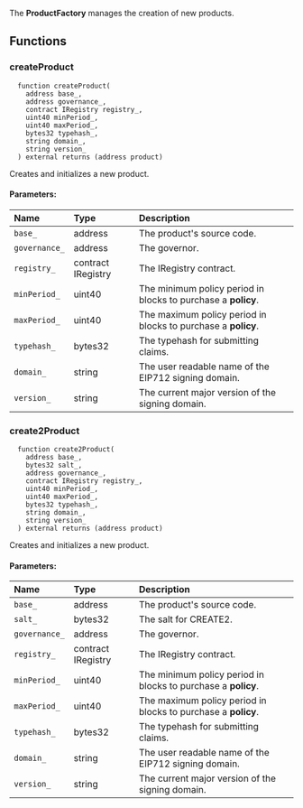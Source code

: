 The **ProductFactory** manages the creation of new products.


## Functions
### createProduct
```solidity
  function createProduct(
    address base_,
    address governance_,
    contract IRegistry registry_,
    uint40 minPeriod_,
    uint40 maxPeriod_,
    bytes32 typehash_,
    string domain_,
    string version_
  ) external returns (address product)
```
Creates and initializes a new product.


#### Parameters:
| Name | Type | Description                                                          |
| :--- | :--- | :------------------------------------------------------------------- |
|`base_` | address | The product's source code.
|`governance_` | address | The governor.
|`registry_` | contract IRegistry | The IRegistry contract.
|`minPeriod_` | uint40 | The minimum policy period in blocks to purchase a **policy**.
|`maxPeriod_` | uint40 | The maximum policy period in blocks to purchase a **policy**.
|`typehash_` | bytes32 | The typehash for submitting claims.
|`domain_` | string | The user readable name of the EIP712 signing domain.
|`version_` | string | The current major version of the signing domain.

### create2Product
```solidity
  function create2Product(
    address base_,
    bytes32 salt_,
    address governance_,
    contract IRegistry registry_,
    uint40 minPeriod_,
    uint40 maxPeriod_,
    bytes32 typehash_,
    string domain_,
    string version_
  ) external returns (address product)
```
Creates and initializes a new product.


#### Parameters:
| Name | Type | Description                                                          |
| :--- | :--- | :------------------------------------------------------------------- |
|`base_` | address | The product's source code.
|`salt_` | bytes32 | The salt for CREATE2.
|`governance_` | address | The governor.
|`registry_` | contract IRegistry | The IRegistry contract.
|`minPeriod_` | uint40 | The minimum policy period in blocks to purchase a **policy**.
|`maxPeriod_` | uint40 | The maximum policy period in blocks to purchase a **policy**.
|`typehash_` | bytes32 | The typehash for submitting claims.
|`domain_` | string | The user readable name of the EIP712 signing domain.
|`version_` | string | The current major version of the signing domain.

